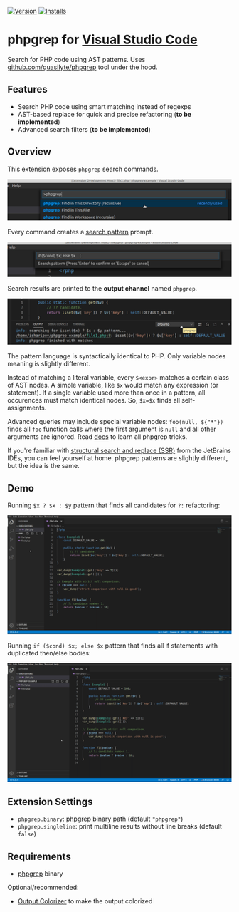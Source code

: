 [![Version](https://vsmarketplacebadge.apphb.com/version-short/quasilyte.phpgrep.svg)](https://marketplace.visualstudio.com/items?itemName=quasilyte.phpgrep)
[![Installs](https://vsmarketplacebadge.apphb.com/downloads-short/quasilyte.phpgrep.svg)](https://marketplace.visualstudio.com/items?itemName=quasilyte.phpgrep)

# phpgrep for [Visual Studio Code](https://code.visualstudio.com/)

Search for PHP code using AST patterns. Uses [github.com/quasilyte/phpgrep](https://github.com/quasilyte/phpgrep) tool under the hood.

## Features

* Search PHP code using smart matching instead of regexps
* AST-based replace for quick and precise refactoring (**to be implemented**)
* Advanced search filters (**to be implemented**)

## Overview

This extension exposes `phpgrep` search commands.

![](/docs/commands.jpg "Ctrl+Shift+P phpgrep")

Every command creates a [search pattern](https://github.com/quasilyte/phpgrep/blob/master/pattern_language.md) prompt.

![](/docs/pattern.jpg "search pattern prompt")
  
Search results are printed to the **output channel** named `phpgrep`.

![](/docs/output.jpg "phpgrep output channel")

The pattern language is syntactically identical to PHP. Only variable nodes meaning is slightly different.

Instead of matching a literal variable, every `$<expr>` matches a certain class of AST nodes. A simple variable, like `$x` would match any expression (or statement). If a single variable used more than once in a pattern, all occurences must match identical nodes. So, `$x=$x` finds all self-assignments.

Advanced queries may include special variable nodes: `foo(null, ${"*"})` finds all `foo` function calls where the first argument is `null` and all other arguments are ignored. Read [docs](https://github.com/quasilyte/phpgrep/blob/master/pattern_language.md) to learn all phpgrep tricks.

If you're familiar with [structural search and replace (SSR)](https://www.jetbrains.com/help/idea/structural-search-and-replace.html) from
the JetBrains IDEs, you can feel yourself at home. phpgrep patterns are slightly different, but the idea is the same.

## Demo

Running `$x ? $x : $y` pattern that finds all candidates for `?:` refactoring:

![](/docs/demo1.gif)

Running `if ($cond) $x; else $x` pattern that finds all if statements with duplicated then/else bodies:

![](/docs/demo2.gif)

## Extension Settings

* `phpgrep.binary`: [phpgrep](https://github.com/quasilyte/phpgrep) binary path (default `"phpgrep"`)
* `phpgrep.singleline`: print multiline results without line breaks (default `false`)

## Requirements

* [phpgrep](https://github.com/quasilyte/phpgrep/releases/tag/v0.7.0) binary

Optional/recommended:
* [Output Colorizer](https://marketplace.visualstudio.com/items?itemName=IBM.output-colorizer) to make the output colorized
